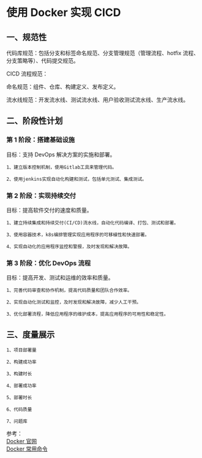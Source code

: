 # 使用 Docker 实现 CICD

## 一、规范性

代码库规范：包括分支和标签命名规范、分支管理规范（管理流程、hotfix 流程、分支策略等）、代码提交规范。

CICD 流程规范：

命名规范：组件、仓库、构建定义、发布定义。

流水线规范：开发流水线、测试流水线、用户验收测试流水线、生产流水线。

## 二、阶段性计划

### 第 1 阶段：搭建基础设施

目标：支持 DevOps 解决方案的实施和部署。

    1、建立版本控制机制，使用Gitlab工具来管理代码。

    2、使用jenkins实现自动化构建和测试，包括单元测试、集成测试。

### 第 2 阶段：实现持续交付

目标：提高软件交付的速度和质量。

    1、建立持续集成和持续交付(CI/CD)流水线，自动化代码编译、打包、测试和部署。

    3、使用容器技术，k8s编排管理实现应用程序的可移植性和快速部署。

    4、实现自动化的应用程序监控和警报，及时发现和解决故障。

### 第 3 阶段：优化 DevOps 流程

目标：提高开发、测试和运维的效率和质量。

    1、完善代码审查和协作机制，提高代码质量和团队合作效率。

    2、实现自动化测试和监控，及时发现和解决故障，减少人工干预。

    3、优化部署流程，降低应用程序的维护成本，提高应用程序的可用性和稳定性。

## 三、度量展示

    1、项目部署量

    2、构建成功率

    3、构建时长

    4、部署成功率

    5、部署时长

    6、代码质量

    7、问题库

参考：<br />
<a href="https://www.docker.com/" target="_blank">Docker 官网</a><br />
<a href="https://www.cnblogs.com/H4ck3R-XiX/p/12227485.html" target="_blank">Docker 常用命令</a><br />
